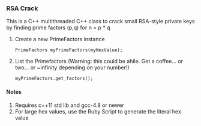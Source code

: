 ### RSA Crack

This is a C++ multithreaded C++ class to crack small RSA-style private keys by finding prime factors (p,q) for n = p * q

1. Create a new PrimeFactors instance
    ```
    PrimeFactors myPrimeFactors(myHexValue);
    ```

2. List the Primefactors (Warning: this could be ahile. Get a coffee... or two... or ~infinity depending on your number!)
    ```
    myPrimeFactors.get_factors();
    ```

#### Notes

1. Requires c++11 std lib and gcc-4.8 or newer
2. For large hex values, use the Ruby Script to generate the literal hex value
